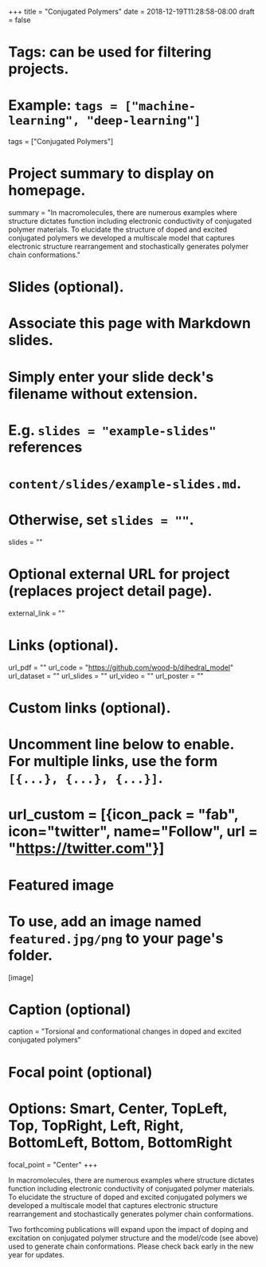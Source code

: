 +++
title = "Conjugated Polymers"
date = 2018-12-19T11:28:58-08:00
draft = false

# Tags: can be used for filtering projects.
# Example: `tags = ["machine-learning", "deep-learning"]`
tags = ["Conjugated Polymers"]

# Project summary to display on homepage.
summary = "In macromolecules, there are numerous examples where structure dictates function including electronic conductivity of conjugated polymer materials. To elucidate the structure of doped and excited conjugated polymers we developed a multiscale model that captures electronic structure rearrangement and stochastically generates polymer chain conformations."

# Slides (optional).
#   Associate this page with Markdown slides.
#   Simply enter your slide deck's filename without extension.
#   E.g. `slides = "example-slides"` references 
#   `content/slides/example-slides.md`.
#   Otherwise, set `slides = ""`.
slides = ""

# Optional external URL for project (replaces project detail page).
external_link = ""

# Links (optional).
url_pdf = ""
url_code = "https://github.com/wood-b/dihedral_model"
url_dataset = ""
url_slides = ""
url_video = ""
url_poster = ""

# Custom links (optional).
#   Uncomment line below to enable. For multiple links, use the form `[{...}, {...}, {...}]`.
# url_custom = [{icon_pack = "fab", icon="twitter", name="Follow", url = "https://twitter.com"}]

# Featured image
# To use, add an image named `featured.jpg/png` to your page's folder. 
[image]
  # Caption (optional)
  caption = "Torsional and conformational changes in doped and excited conjugated polymers"

  # Focal point (optional)
  # Options: Smart, Center, TopLeft, Top, TopRight, Left, Right, BottomLeft, Bottom, BottomRight
  focal_point = "Center"
+++

In macromolecules, there are numerous examples where structure dictates function including electronic conductivity of conjugated polymer materials. To elucidate the structure of doped and excited conjugated polymers we developed a multiscale model that captures electronic structure rearrangement and stochastically generates polymer chain conformations.

Two forthcoming publications will expand upon the impact of doping and excitation on conjugated polymer structure and the model/code (see above) used to generate chain conformations. Please check back early in the new year for updates. 
